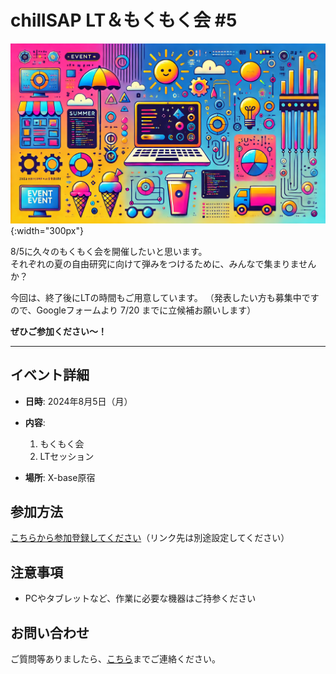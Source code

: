 # chillSAP LT＆もくもく会 #5
![chillSAP LT＆もくもく会 #5](event20240805.jpg){:width="300px"}

8/5に久々のもくもく会を開催したいと思います。  
それぞれの夏の自由研究に向けて弾みをつけるために、みんなで集まりませんか？

今回は、終了後にLTの時間もご用意しています。
（発表したい方も募集中ですので、Googleフォームより 7/20 までに立候補お願いします）

**ぜひご参加ください～！**

---

## イベント詳細

- **日時**: 2024年8月5日（月）
- **内容**: 
  1. もくもく会
  2. LTセッション
 
- **場所**: X-base原宿

## 参加方法

[こちらから参加登録してください](#)（リンク先は別途設定してください）

## 注意事項

- PCやタブレットなど、作業に必要な機器はご持参ください

## お問い合わせ

ご質問等ありましたら、[こちら](#)までご連絡ください。
